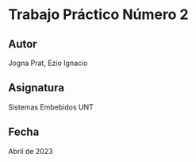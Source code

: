 # Trabajo Práctico Número 2
## Autor
Jogna Prat, Ezio Ignacio
## Asignatura
Sistemas Embebidos UNT
## Fecha
Abril de 2023